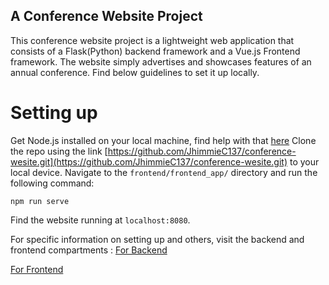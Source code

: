 ## A Conference Website Project

This conference website project is a lightweight web application that consists of a Flask(Python) backend framework and a Vue.js Frontend framework. The website simply advertises and showcases features of an annual conference. Find below guidelines to set it up locally.


# Setting up
Get Node.js installed on your local machine, find help with that [here](frontend/README.md) Clone the repo using the link [https://github.com/JhimmieC137/conference-wesite.git](https://github.com/JhimmieC137/conference-wesite.git) to your local device. Navigate to the `frontend/frontend_app/` directory and run the following command:

`npm run serve`

Find the website running at `localhost:8080`.

For specific information on setting up and others, visit the backend and frontend compartments :
[For Backend](backend/RREADME.md) 

[For Frontend](frontend/RREADME.md) 